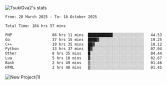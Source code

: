 
![TsukiGva2's stats](https://github-readme-stats.vercel.app/api?username=TsukiGva2&show_icons=true&theme=gruvbox)

<!--START_SECTION:waka-->

```txt
From: 28 March 2025 - To: 16 October 2025

Total Time: 184 hrs 57 mins

PHP                  86 hrs 11 mins  ███████████░░░░░░░░░░░░░░   44.53 %
Go                   37 hrs 15 mins  ████▓░░░░░░░░░░░░░░░░░░░░   19.25 %
C++                  19 hrs 35 mins  ██▓░░░░░░░░░░░░░░░░░░░░░░   10.12 %
Python               13 hrs 37 mins  █▓░░░░░░░░░░░░░░░░░░░░░░░   07.04 %
Other                8 hrs 35 mins   █░░░░░░░░░░░░░░░░░░░░░░░░   04.44 %
Lua                  5 hrs 10 mins   ▓░░░░░░░░░░░░░░░░░░░░░░░░   02.67 %
Bash                 2 hrs 49 mins   ▒░░░░░░░░░░░░░░░░░░░░░░░░   01.46 %
HTML                 2 hrs 48 mins   ▒░░░░░░░░░░░░░░░░░░░░░░░░   01.45 %
```

<!--END_SECTION:waka-->

![New Project(1)](https://github.com/user-attachments/assets/ca397c4b-527a-4830-9802-b71a2622b058)

<!--
![91IYheGYbCL](https://github.com/user-attachments/assets/81d7ee5b-489d-41a0-a545-5872971bd286)
-->
